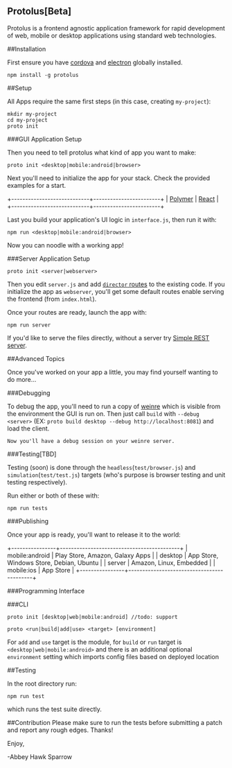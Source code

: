 Protolus[Beta]
--------
Protolus is a frontend agnostic application framework for rapid development of web, mobile or desktop applications using standard web technologies.

##Installation

First ensure you have [cordova](https://cordova.apache.org/docs/en/latest/guide/cli/) and [electron](https://electron.atom.io/) globally installed.

	npm install -g protolus

##Setup

All Apps require the same first steps (in this case, creating `my-project`):

	mkdir my-project
	cd my-project
	proto init

###GUI Application Setup

Then you need to tell protolus what kind of app you want to make:

	proto init <desktop|mobile:android|browser>

Next you'll need to initialize the app for your stack. Check the provided examples for a start.

+----------------------------+------------------------+
| [Polymer](docs/polymer.md) | [React](docs/react.md) |
+----------------------------+------------------------+

Last you build your application's UI logic in `interface.js`, then run it with:

	npm run <desktop|mobile:android|browser>

Now you can noodle with a working app!

###Server Application Setup

	proto init <server|webserver>

Then you edit `server.js` and add [`director` routes](https://www.npmjs.com/package/director#server-side-http-routing) to the existing code. If you initialize the app as `webserver`, you'll get some default routes enable serving the frontend (from `index.html`).

Once your routes are ready, launch the app with:

	npm run server

If you'd like to serve the files directly, without a server try [Simple REST server](docs/rest.md).

##Advanced Topics

Once you've worked on your app a little, you may find yourself wanting to do more...

###Debugging

To debug the app, you'll need to run a copy of [weinre](https://www.npmjs.com/package/weinre) which is visible from the environment the GUI is run on. Then just call `build` with `--debug <server>` (EX: `proto build desktop --debug http://localhost:8081`) and load the client.

	Now you'll have a debug session on your weinre server.

###Testing[TBD]

Testing (soon) is done through the `headless`(`test/browser.js`) and `simulation`(`test/test.js`) targets (who's purpose is browser testing and unit testing respectively).

Run either or both of these with:

	npm run tests

###Publishing

Once your app is ready, you'll want to release it to the world:

+----------------+-------------------------------------------+
| mobile:android | Play Store, Amazon, Galaxy Apps           |
| desktop        | App Store, Windows Store, Debian, Ubuntu  |
| server         | Amazon, Linux, Embedded                   |
| mobile:ios     | App Store                                 |
+----------------+-------------------------------------------+

###Programming Interface

###CLI

	proto init [desktop|web|mobile:android] //todo: support

	proto <run|build|add|use> <target> [environment]

For `add` and `use` target is the module, for `build` or `run` target is `<desktop|web|mobile:android>` and there is an additional optional `environment` setting which imports config files based on deployed location

##Testing

In the root directory run:

	npm run test

which runs the test suite directly.

##Contribution
Please make sure to run the tests before submitting a patch and report any rough edges. Thanks!

Enjoy,

-Abbey Hawk Sparrow
